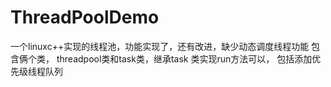 ThreadPoolDemo
==============

一个linuxc++实现的线程池，功能实现了，还有改进，缺少动态调度线程功能
包含俩个类， threadpool类和task类，继承task 类实现run方法可以，
包括添加优先级线程队列
